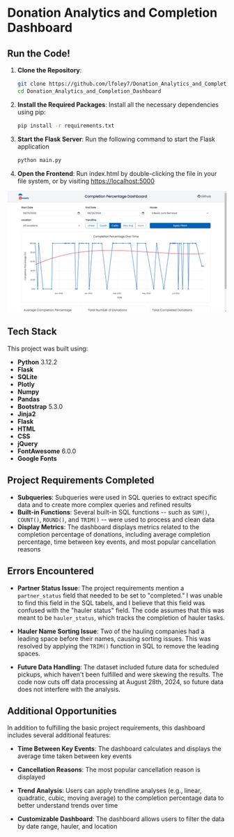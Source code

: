 # Donation Analytics and Completion Dashboard

## Run the Code!

1. **Clone the Repository**:
   ```bash
   git clone https://github.com/lfoley7/Donation_Analytics_and_Completion_Dashboard.git
   cd Donation_Analytics_and_Completion_Dashboard
   ```
2. **Install the Required Packages**: Install all the necessary dependencies using pip:
   ```bash
   pip install -r requirements.txt
   ```
3. **Start the Flask Server**: Run the following command to start the Flask application
   ```bash
   python main.py
   ```
4. **Open the Frontend**: Run index.html by double-clicking the file in your file system, or by visiting [https://localhost:5000](https://localhost:5000)

![Analytics Dashboard ](static/completion_percentage_dashboard.png)

## Tech Stack

This project was built using:

- **Python** 3.12.2
- **Flask**
- **SQLite**
- **Plotly**
- **Numpy**
- **Pandas**
- **Bootstrap** 5.3.0
- **Jinja2**
- **Flask**
- **HTML**
- **CSS**
- **jQuery**
- **FontAwesome** 6.0.0
- **Google Fonts**

## Project Requirements Completed

- **Subqueries**: Subqueries were used in SQL queries to extract specific data and to create more complex queries and refined results
- **Built-in Functions**: Several built-in SQL functions -- such as `SUM()`, `COUNT()`, `ROUND()`, and `TRIM()` -- were used to process and clean data
- **Display Metrics**: The dashboard displays metrics related to the completion percentage of donations, including average completion percentage, time between key events, and most popular cancellation reasons

## Errors Encountered

- **Partner Status Issue**:
  The project requirements mention a `partner_status` field that needed to be set to "completed." I was unable to find this field in the SQL tabels, and I believe that this field was confused with the "hauler status" field. The code assumes that this was meant to be `hauler_status`, which tracks the completion of hauler tasks.
  
- **Hauler Name Sorting Issue**:
  Two of the hauling companies had a leading space before their names, causing sorting issues. This was resolved by applying the `TRIM()` function in SQL to remove the leading spaces.

- **Future Data Handling**:
  The dataset included future data for scheduled pickups, which haven't been fulfilled and were skewing the results. The code now cuts off data processing at August 28th, 2024, so future data does not interfere with the analysis.

## Additional Opportunities

In addition to fulfilling the basic project requirements, this dashboard includes several additional features:

- **Time Between Key Events**: The dashboard calculates and displays the average time taken between key events
  
- **Cancellation Reasons**: The most popular cancellation reason is displayed
  
- **Trend Analysis**: Users can apply trendline analyses (e.g., linear, quadratic, cubic, moving average) to the completion percentage data to better understand trends over time
  
- **Customizable Dashboard**: The dashboard allows users to filter the data by date range, hauler, and location
